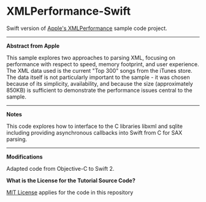 # XMLPerformance-Swift
Swift version of [Apple's XMLPerformance](https://developer.apple.com/library/ios/samplecode/XMLPerformance/Introduction/Intro.html) sample code project.

---
**Abstract from Apple**

This sample explores two approaches to parsing XML, focusing on performance with respect to speed, memory footprint, and user experience. The XML data used is the current "Top 300" songs from the iTunes store. The data itself is not particularly important to the sample - it was chosen because of its simplicity, availability, and because the size (approximately 850KB) is sufficient to demonstrate the performance issues central to the sample.

---
**Notes**

This code explores how to interface to the C libraries libxml and sqlite including providing asynchronous callbacks into Swift from C for SAX parsing.

---
**Modifications**

Adapted code from Objective-C to Swift 2.

**What is the License for the Tutorial Source Code?**

[MIT License](http://opensource.org/licenses/MIT) applies for the code in this repository
